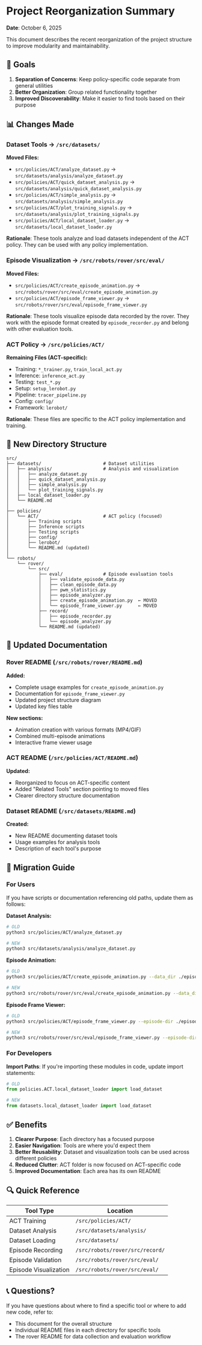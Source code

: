 # Project Reorganization Summary

**Date**: October 6, 2025

This document describes the recent reorganization of the project structure to improve modularity and maintainability.

## 🎯 Goals

1. **Separation of Concerns**: Keep policy-specific code separate from general utilities
2. **Better Organization**: Group related functionality together
3. **Improved Discoverability**: Make it easier to find tools based on their purpose

## 📊 Changes Made

### Dataset Tools → `/src/datasets/`

**Moved Files:**
- `src/policies/ACT/analyze_dataset.py` → `src/datasets/analysis/analyze_dataset.py`
- `src/policies/ACT/quick_dataset_analysis.py` → `src/datasets/analysis/quick_dataset_analysis.py`
- `src/policies/ACT/simple_analysis.py` → `src/datasets/analysis/simple_analysis.py`
- `src/policies/ACT/plot_training_signals.py` → `src/datasets/analysis/plot_training_signals.py`
- `src/policies/ACT/local_dataset_loader.py` → `src/datasets/local_dataset_loader.py`

**Rationale**: These tools analyze and load datasets independent of the ACT policy. They can be used with any policy implementation.

### Episode Visualization → `/src/robots/rover/src/eval/`

**Moved Files:**
- `src/policies/ACT/create_episode_animation.py` → `src/robots/rover/src/eval/create_episode_animation.py`
- `src/policies/ACT/episode_frame_viewer.py` → `src/robots/rover/src/eval/episode_frame_viewer.py`

**Rationale**: These tools visualize episode data recorded by the rover. They work with the episode format created by `episode_recorder.py` and belong with other evaluation tools.

### ACT Policy → `/src/policies/ACT/`

**Remaining Files (ACT-specific):**
- Training: `*_trainer.py`, `train_local_act.py`
- Inference: `inference_act.py`
- Testing: `test_*.py`
- Setup: `setup_lerobot.py`
- Pipeline: `tracer_pipeline.py`
- Config: `config/`
- Framework: `lerobot/`

**Rationale**: These files are specific to the ACT policy implementation and training.

## 📁 New Directory Structure

```
src/
├── datasets/                       # Dataset utilities
│   ├── analysis/                   # Analysis and visualization
│   │   ├── analyze_dataset.py
│   │   ├── quick_dataset_analysis.py
│   │   ├── simple_analysis.py
│   │   └── plot_training_signals.py
│   ├── local_dataset_loader.py
│   └── README.md
│
├── policies/
│   └── ACT/                        # ACT policy (focused)
│       ├── Training scripts
│       ├── Inference scripts
│       ├── Testing scripts
│       ├── config/
│       ├── lerobot/
│       └── README.md (updated)
│
└── robots/
    └── rover/
        └── src/
            ├── eval/               # Episode evaluation tools
            │   ├── validate_episode_data.py
            │   ├── clean_episode_data.py
            │   ├── pwm_statistics.py
            │   ├── episode_analyzer.py
            │   ├── create_episode_animation.py  ← MOVED
            │   └── episode_frame_viewer.py      ← MOVED
            ├── record/
            │   ├── episode_recorder.py
            │   └── episode_analyzer.py
            └── README.md (updated)
```

## 📝 Updated Documentation

### Rover README (`/src/robots/rover/README.md`)

**Added:**
- Complete usage examples for `create_episode_animation.py`
- Documentation for `episode_frame_viewer.py`
- Updated project structure diagram
- Updated key files table

**New sections:**
- Animation creation with various formats (MP4/GIF)
- Combined multi-episode animations
- Interactive frame viewer usage

### ACT README (`/src/policies/ACT/README.md`)

**Updated:**
- Reorganized to focus on ACT-specific content
- Added "Related Tools" section pointing to moved files
- Clearer directory structure documentation

### Dataset README (`/src/datasets/README.md`)

**Created:**
- New README documenting dataset tools
- Usage examples for analysis tools
- Description of each tool's purpose

## 🔧 Migration Guide

### For Users

If you have scripts or documentation referencing old paths, update them as follows:

**Dataset Analysis:**
```bash
# OLD
python3 src/policies/ACT/analyze_dataset.py

# NEW
python3 src/datasets/analysis/analyze_dataset.py
```

**Episode Animation:**
```bash
# OLD
python3 src/policies/ACT/create_episode_animation.py --data_dir ./episodes

# NEW
python3 src/robots/rover/src/eval/create_episode_animation.py --data_dir ./episodes
```

**Episode Frame Viewer:**
```bash
# OLD
python3 src/policies/ACT/episode_frame_viewer.py --episode-dir ./episodes/episode_20251006_220059

# NEW
python3 src/robots/rover/src/eval/episode_frame_viewer.py --episode-dir ./episodes/episode_20251006_220059
```

### For Developers

**Import Paths**: If you're importing these modules in code, update import statements:

```python
# OLD
from policies.ACT.local_dataset_loader import load_dataset

# NEW
from datasets.local_dataset_loader import load_dataset
```

## ✅ Benefits

1. **Clearer Purpose**: Each directory has a focused purpose
2. **Easier Navigation**: Tools are where you'd expect them
3. **Better Reusability**: Dataset and visualization tools can be used across different policies
4. **Reduced Clutter**: ACT folder is now focused on ACT-specific code
5. **Improved Documentation**: Each area has its own README

## 🔍 Quick Reference

| Tool Type | Location |
|-----------|----------|
| ACT Training | `/src/policies/ACT/` |
| Dataset Analysis | `/src/datasets/analysis/` |
| Dataset Loading | `/src/datasets/` |
| Episode Recording | `/src/robots/rover/src/record/` |
| Episode Validation | `/src/robots/rover/src/eval/` |
| Episode Visualization | `/src/robots/rover/src/eval/` |

## 📞 Questions?

If you have questions about where to find a specific tool or where to add new code, refer to:
- This document for the overall structure
- Individual README files in each directory for specific tools
- The rover README for data collection and evaluation workflow
